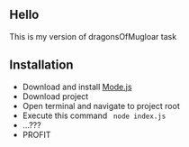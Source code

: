 ## Hello
This is my version of dragonsOfMugloar task


## Installation
 
 * Download and install [Mode.js](https://nodejs.org/en/)
 * Download project
 * Open terminal and navigate to project root
 * Execute this command ` node index.js`
 * ...???
 * PROFIT
 
